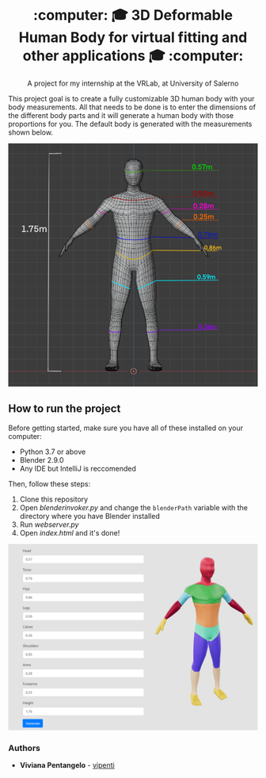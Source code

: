 <h1 align = "center">  :computer: 🎓 3D Deformable Human Body for virtual fitting and other applications 🎓 :computer: </h1>

<p align = "center"> A project for my internship at the VRLab, at University of Salerno </p>

<p> This project goal is to create a fully customizable 3D human body with your body measurements.
All that needs to be done is to enter the dimensions of the different body parts and it will generate a human body with those proportions for you.
The default body is generated with the measurements shown below. </p>
   
<div align = "center"> <img  src = "references/deafultBodyMeasurements.png" width = "520" heigth = "460"> </div>


## How to run the project

Before getting started, make sure you have all of these installed on your computer:
- Python 3.7 or above
- Blender 2.9.0
- Any IDE but IntelliJ is reccomended

Then, follow these steps: 
1. Clone this repository
2. Open <i>blenderinvoker.py</i> and change the <code>blenderPath</code> variable with the directory where you have Blender installed
3. Run <i>webserver.py</i>
4. Open <i>index.html</i> and it's done!

<div align = "center"> <img  src = "references/projectscreenshot.PNG" width = "740" heigth = "520"> </div>


### Authors
* **Viviana Pentangelo** - [vipenti](https://github.com/vipenti)

